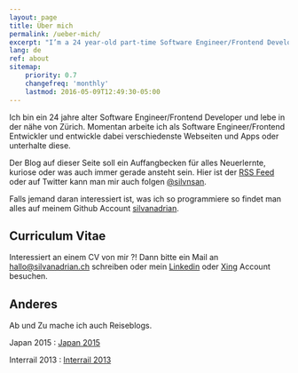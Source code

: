```yaml
---
layout: page
title: Über mich
permalink: /ueber-mich/
excerpt: "I’m a 24 year-old part-time Software Engineer/Frontend Developer"
lang: de
ref: about
sitemap:
    priority: 0.7
    changefreq: 'monthly'
    lastmod: 2016-05-09T12:49:30-05:00
---
```



Ich bin ein 24 jahre alter Software Engineer/Frontend Developer und lebe in der nähe von Zürich.
Momentan arbeite ich als Software Engineer/Frontend Entwickler und entwickle dabei verschiedenste Webseiten und Apps oder unterhalte diese.

Der Blog auf dieser Seite soll ein Auffangbecken für alles Neuerlernte, kuriose oder was auch immer gerade ansteht
 sein.
Hier ist der [RSS Feed](https://silvanadrian.ch/feed.xml) oder auf Twitter kann man mir auch folgen [@silvnsan](https://twitter.com/silvnsan).

Falls jemand daran interessiert ist, was ich so programmiere so findet man alles auf meinem Github Account [silvanadrian](https://github.com/silvanadrian).

## Curriculum Vitae

Interessiert an einem CV von mir ?! Dann bitte ein Mail an <a href="mailto:hallo@silvanadrian.ch">hallo@silvanadrian.ch</a> schreiben oder mein [Linkedin](https://www.linkedin.com/in/silvanadrian) oder [Xing](https://www.xing.com/profile/Silvan_Adrian) Account besuchen.

## Anderes

Ab und Zu mache ich auch Reiseblogs.

Japan 2015 : <a rel="nofollow" href="https://silvanadrian.github.io/japan2015/">Japan 2015</a>

Interrail 2013 : <a rel="nofollow" href="https://silvanadrian.github.io/interrail2013/">Interrail 2013</a>
